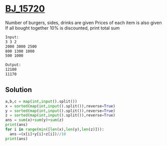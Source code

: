 # [BJ_15720](https://acmicpc.net/problem/15720)

Number of burgers, sides, drinks are given
Prices of each item is also given
If all bought together 10% is discounted, print total sum

```txt
Input:
3 3 2
2000 3000 2500
800 1300 1000
500 1000

Output:
12100
11170
```

## Solution

```py
a,b,c = map(int,input().split())
x = sorted(map(int,input().split()),reverse=True)
y = sorted(map(int,input().split()),reverse=True)
z = sorted(map(int,input().split()),reverse=True)
ans = sum(x)+sum(y)+sum(z)
print(ans)
for i in range(min([len(x),len(y),len(z)])):
  ans-=(x[i]+y[i]+z[i])//10
print(ans)
```

